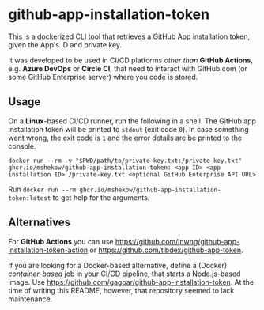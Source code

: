 # github-app-installation-token

This is a dockerized CLI tool that retrieves a GitHub App installation token, given the App's ID and private key.

It was developed to be used in CI/CD platforms _other than_ **GitHub Actions**, e.g. **Azure DevOps** or **Circle CI**, that need to interact with GitHub.com (or some GitHub Enterprise server) where you code is stored.

## Usage

On a **Linux**-based CI/CD runner, run the following in a shell. The GitHub app installation token will be printed to `stdout` (exit code `0`). In case something went wrong, the exit code is `1` and the error details are be printed to the console.

`docker run --rm -v "$PWD/path/to/private-key.txt:/private-key.txt" ghcr.io/mshekow/github-app-installation-token: <app ID> <app installation ID> /private-key.txt <optional GitHub Enterprise API URL>`

Run `docker run --rm ghcr.io/mshekow/github-app-installation-token:latest` to get help for the arguments.

## Alternatives

For **GitHub Actions** you can use https://github.com/jnwng/github-app-installation-token-action or https://github.com/tibdex/github-app-token.

If you are looking for a Docker-based alternative, define a (Docker) _container-based_ job in your CI/CD pipeline, that starts a Node.js-based image. Use https://github.com/gagoar/github-app-installation-token. At the time of writing this README, however, that repository seemed to lack maintenance.

